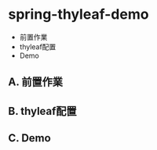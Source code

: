 # spring-thyleaf-demo
* 前置作業
* thyleaf配置
* Demo

**A. 前置作業**  
---

**B. thyleaf配置**  
---


**C. Demo**  
---
